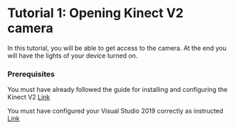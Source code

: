 # Tutorial 1: Opening Kinect V2 camera

In this tutorial, you will be able to get access to the camera. At the end you will have the lights of your device turned on.

### Prerequisites

You must have already followed the guide for installing and configuring the Kinect V2 [Link](https://github.com/violetasdev/bodytrackingdepth_course/wiki/Kinect-V2)

You must have configured your Visual Studio 2019 correctly as instructed [Link]()

